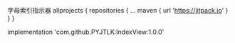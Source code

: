 字母索引指示器
allprojects {
		repositories {
			...
			maven { url 'https://jitpack.io' }
		}
	}
  
  implementation 'com.github.PYJTLK:IndexView:1.0.0'
